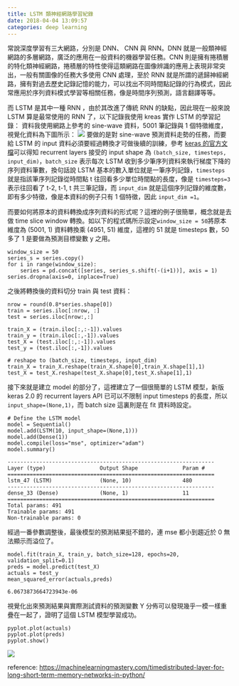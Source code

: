 ```yaml
---
title: LSTM 類神經網路學習紀錄
date: 2018-04-04 13:09:57
categories: deep learning
---
```

常說深度學習有三大網路，分別是 DNN、 CNN 與 RNN。DNN 就是一般類神經網路的多層網路，廣泛的應用在一般資料的機器學習任務。CNN 則是擁有捲積層的特化類神經網路，捲積層的特性使得這類網路在圖像辨識的應用上表現非常突出，一般有關圖像的任務大多使用 CNN 處理，至於 RNN 就是所謂的遞歸神經網路，擁有對過去歷史記錄記憶的能力，可以找出不同時間點記錄的行為模式，因此常應用於序列資料模式學習等相關任務，像是時間序列預測，語言翻譯等等。

而 LSTM 是其中一種 RNN ，由於其改進了傳統 RNN 的缺點，因此現在一般來說 LSTM 算是最常使用的 RNN 了，以下記錄我使用 kreas 實作 LSTM 的學習記錄：
資料我使用網路上參考的 sine-wave 資料，5001 筆記錄與 1 個特徵維度，視覺化資料為下圖所示：
![](https://i.imgur.com/SgeVmDJ.png)
要做的是對 sine-wave 預測資料走勢的任務，而要給 LSTM 的 input 資料必須要經過轉換才可做後續的訓練，參考 [keras 的官方文檔](https://keras.io/layers/recurrent/)可以得知 recurrent layers 接受的 input shape 為 `(batch_size, timesteps, input_dim)`，`batch_size` 表示每次 LSTM 收到多少筆序列資料來執行梯度下降的序列資料筆數，換句話說 LSTM 基本的數入單位就是一筆序列記錄，`timesteps` 就是指該筆序列記錄從時間點 t 往回看多少單位時間點的長度，像是 `timesteps=3` 表示往回看了 t-2, t-1, t 共三筆記錄，而 `input_dim` 就是這個序列記錄的維度數，即有多少特徵，像是本資料的例子只有 1 個特徵，因此 `input_dim
=1`。

而要如何將原本的資料轉換成序列資料的形式呢？這裡的例子很簡單，概念就是去做 time slice window 轉換。如以下的程式碼所示設定`window_size = 50`將原本維度為 (5001, 1) 資料轉換乘 (4951, 51) 維度，這裡的 51 就是 timesteps 數，50 多了 1 是要做為預測目標變數 y 之用。


```python=
window_size = 50
series_s = series.copy()
for i in range(window_size):
    series = pd.concat([series, series_s.shift(-(i+1))], axis = 1)
series.dropna(axis=0, inplace=True)
```
之後將轉換後的資料切分 train 與 test 資料：
```python=
nrow = round(0.8*series.shape[0])
train = series.iloc[:nrow, :]
test = series.iloc[nrow:,:]

train_X = (train.iloc[:,:-1]).values
train_y = (train.iloc[:,-1]).values
test_X = (test.iloc[:,:-1]).values
test_y = (test.iloc[:,-1]).values

# reshape to (batch_size, timesteps, input_dim)
train_X = train_X.reshape(train_X.shape[0],train_X.shape[1],1)
test_X = test_X.reshape(test_X.shape[0],test_X.shape[1],1)
```
接下來就是建立 model 的部分了，這裡建立了一個很簡單的 LSTM 模型，新版 keras 2.0 的 recurrent layers API 已可以不限制 input timesteps 的長度，所以 `input_shape=(None,1)`，而 batch size 這裏則是在 fit 資料時設定。
```python=
# Define the LSTM model
model = Sequential()
model.add(LSTM(10, input_shape=(None,1)))
model.add(Dense(1))
model.compile(loss="mse", optimizer="adam")
model.summary()
```
```
-----------------------------------------------------------------
Layer (type)                 Output Shape              Param #   
=================================================================
lstm_47 (LSTM)               (None, 10)                480       
-----------------------------------------------------------------
dense_33 (Dense)             (None, 1)                 11        
=================================================================
Total params: 491
Trainable params: 491
Non-trainable params: 0
```
經過一番參數調整後，最後模型的預測結果挺不錯的，連 mse 都小到趨近於 0 無法顯示而溢位了。
```python=
model.fit(train_X, train_y, batch_size=128, epochs=20, validation_split=0.1)
preds = model.predict(test_X)
actuals = test_y
mean_squared_error(actuals,preds)
```
```
6.0673873664723943e-06
```
視覺化出來預測結果與實際測試資料的預測變數 Y 分佈可以發現幾乎一模一樣重疊在一起了，證明了這個 LSTM 模型學習成功。
```python=
pyplot.plot(actuals)
pyplot.plot(preds)
pyplot.show()
```
![](https://i.imgur.com/SrvjOKq.png)


reference:
https://machinelearningmastery.com/timedistributed-layer-for-long-short-term-memory-networks-in-python/
